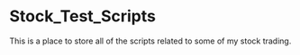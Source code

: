 # Stock_Test_Scripts
This is a place to store all of the scripts related to some of my stock trading.
